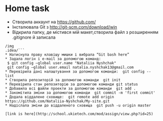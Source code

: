 # Home task
* Створила аккаунт на https://github.com/ 
* Інсталювала Git з http://git-scm.com/download/win 
* Відкрила папку, де містився мій макет,створила файл з розширенням .gitignore й записала 
```
/img 
.idea/```
* Натиснула праву клавішу мишки і вибрала “Git bаsh here” 
* Задала логін і e-mail за допомогою команд: 
 $ git config —global user.name "Nataliia Nyshchak" 
 git config —global user.email natalia.nyshchak13@gmail.com 
* Перевірила дані налаштування за допомогою команди:  git config --list 
* Створила репозиторій за допомогою команди  git init 
* Перевірила стан репозиторію за допомогою команди git status 
* Добавила всі файли проекти за допомогою команди  git add .
* Закомітила зміни за допомогою команди  git commit -m 'first commit' 
* Додала віддалене сховище:  git remote add origin https://github.com/Nataliia-Nyshchak/My-site.git 
* Надіслала зміни до віддаленого сховища  git push -u origin master

[link is here](http://school.ukietech.com/mod/assign/view.php?id=25)
